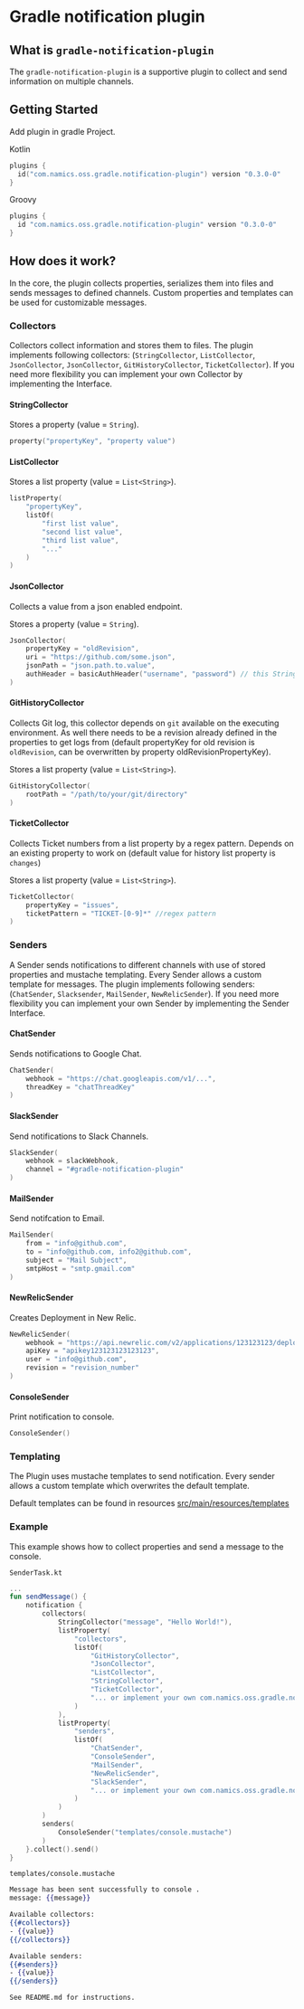 # Gradle notification plugin
## What is `gradle-notification-plugin`
The `gradle-notification-plugin` is a supportive plugin to collect and send information on multiple channels.
## Getting Started
Add plugin in gradle Project.

Kotlin
```kotlin
plugins {
  id("com.namics.oss.gradle.notification-plugin") version "0.3.0-0"
}
```
Groovy
```Groovy
plugins {
  id "com.namics.oss.gradle.notification-plugin" version "0.3.0-0"
}
```
## How does it work?
In the core, the plugin collects properties, serializes them into files and sends messages to defined channels. Custom properties and templates can be used for customizable messages.
### Collectors
Collectors collect information and stores them to files. The plugin implements following collectors: (`StringCollector`, `ListCollector`, `JsonCollector`, `JsonCollector`, `GitHistoryCollector`, `TicketCollector`). If you need more flexibility you can implement your own Collector by implementing the Interface.
#### StringCollector
Stores a property (value = `String`).
```kotlin
property("propertyKey", "property value")
```
#### ListCollector
Stores a list property (value = `List<String>`).
```kotlin
listProperty(
    "propertyKey",
    listOf(
        "first list value",
        "second list value",
        "third list value",
        "..."
    )
)
```
#### JsonCollector
Collects a value from a json enabled endpoint.

Stores a property (value = `String`).
```kotlin
JsonCollector(
    propertyKey = "oldRevision",
    uri = "https://github.com/some.json",
    jsonPath = "json.path.to.value",
    authHeader = basicAuthHeader("username", "password") // this String will be added to Authorization header, leave empty if no authorization needed
)
```
#### GitHistoryCollector
Collects Git log, this collector depends on `git` available on the executing environment. As well there needs to be a revision already defined in the properties to get logs from (default propertyKey for old revision is `oldRevision`, can be overwritten by property oldRevisionPropertyKey).

Stores a list property (value = `List<String>`).
```kotlin
GitHistoryCollector(
    rootPath = "/path/to/your/git/directory"
)
```
#### TicketCollector
Collects Ticket numbers from a list property by a regex pattern. Depends on an existing property to work on (default value for history list property is `changes`)

Stores a list property (value = `List<String>`).
```kotlin
TicketCollector(
    propertyKey = "issues",
    ticketPattern = "TICKET-[0-9]*" //regex pattern
)
```
### Senders
A Sender sends notifications to different channels with use of stored properties and mustache templating. Every Sender allows a custom template for messages. The plugin implements following senders: (`ChatSender`, `Slacksender`, `MailSender`, `NewRelicSender`). If you need more flexibility you can implement your own Sender by implementing the Sender Interface.
#### ChatSender
Sends notifications to Google Chat.
```kotlin
ChatSender(
    webhook = "https://chat.googleapis.com/v1/...",
    threadKey = "chatThreadKey"
)
```
#### SlackSender
Send notifications to Slack Channels.
```kotlin
SlackSender(
    webhook = slackWebhook,
    channel = "#gradle-notification-plugin"
)
```
#### MailSender
Send notifcation to Email.
```kotlin
MailSender(
    from = "info@github.com",
    to = "info@github.com, info2@github.com",
    subject = "Mail Subject",
    smtpHost = "smtp.gmail.com"
)
```
#### NewRelicSender
Creates Deployment in New Relic.
```kotlin
NewRelicSender(
    webhook = "https://api.newrelic.com/v2/applications/123123123/deployments.json",
    apiKey = "apikey123123123123123",
    user = "info@github.com",
    revision = "revision_number"
)
```
#### ConsoleSender
Print notification to console.
```kotlin
ConsoleSender()
```
### Templating
The Plugin uses mustache templates to send notification. Every sender allows a custom template which overwrites the default template.

Default templates can be found in resources [src/main/resources/templates](src/main/resources/templates)

### Example
This example shows how to collect properties and send a message to the console.

`SenderTask.kt`
```kotlin
...
fun sendMessage() {
    notification {
        collectors(
            StringCollector("message", "Hello World!"),
            listProperty(
                "collectors",
                listOf(
                    "GitHistoryCollector",
                    "JsonCollector",
                    "ListCollector",
                    "StringCollector",
                    "TicketCollector",
                    "... or implement your own com.namics.oss.gradle.notification.collect.Collector"
                )
            ),
            listProperty(
                "senders",
                listOf(
                    "ChatSender",
                    "ConsoleSender",
                    "MailSender",
                    "NewRelicSender",
                    "SlackSender",
                    "... or implement your own com.namics.oss.gradle.notification.send.Sender"
                )
            )
        )
        senders(
            ConsoleSender("templates/console.mustache")
        )
    }.collect().send()
}
```
`templates/console.mustache`
```mustache
Message has been sent successfully to console .
message: {{message}}

Available collectors:
{{#collectors}}
- {{value}}
{{/collectors}}

Available senders:
{{#senders}}
- {{value}}
{{/senders}}

See README.md for instructions.
```